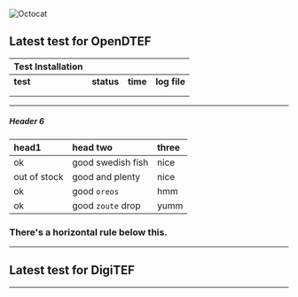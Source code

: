 ![Octocat](https://raw.githubusercontent.com/VatutinKirill/UniCFD-Lab-Testing/master/docs/small_final_compact.png)
## Latest test for OpenDTEF

| Test Installation |          |        |             |
|:------------------|:---------|:-------|:------------|
| **test**          | **status**   | **time**   | **log file**    |
|                   |          |        |             |
|                   |          |        |             |

***

##### Header 6

| head1        | head two          | three |
|:-------------|:------------------|:------|
| ok           | good swedish fish | nice  |
| out of stock | good and plenty   | nice  |
| ok           | good `oreos`      | hmm   |
| ok           | good `zoute` drop | yumm  |

### There's a horizontal rule below this.

* * *
## Latest test for DigiTEF
* * *
